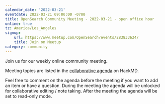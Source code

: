 ```yaml
---
calendar_date: '2022-03-21'
eventdate: 2022-03-21 09:00:00 -0700
title: OpenSearch Community Meeting - 2022-03-21 - open office hour
online: true
tz: America/Los_Angeles
signup:
    url: https://www.meetup.com/OpenSearch/events/283833634/
    title: Join on Meetup
category: community
---
```


Join us for our weekly online community meeting.

Meeting topics are listed in the [collaborative agenda](https://hackmd.io/@HmdZWaVnQU6M8icdvC5TwQ/SJR3tvekq) on HackMD.

Feel free to comment on the agenda before the meeting if you want to add an item or have a question.
During the meeting the agenda will be unlocked for collaborative editing / note taking. After the meeting the agenda will be set to read-only mode.
